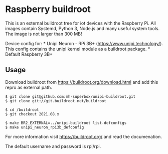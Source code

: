 # Raspberry buildroot

This is an external buildroot tree for iot devices with the Raspberry Pi.
All images contain Systemd, Python 3, Node.js and many useful system tools. The image is not larger than 300 MB!

Device config for:
    * Unipi Neuron - RPi 3B+ (https://www.unipi.technology/). This config contains the unipi kernel module as a buildroot package.
    * Default Raspberry 3B+ 

## Usage

Download buildroot from https://buildroot.org/download.html and add this repro as external path.

```shell
$ git clone git@github.com:mh-superbox/unipi-buildroot.git
$ git clone git://git.buildroot.net/buildroot

$ cd /buildroot
$ git checkout 2021.08.x

$ make BR2_EXTERNAL=../unipi-buildroot list-defconfigs
$ make unipi_neuron_rpi3b_defconfig
```

For more information visit https://buildroot.org/ and read the documenation.

The default username and password is rpi/rpi.
